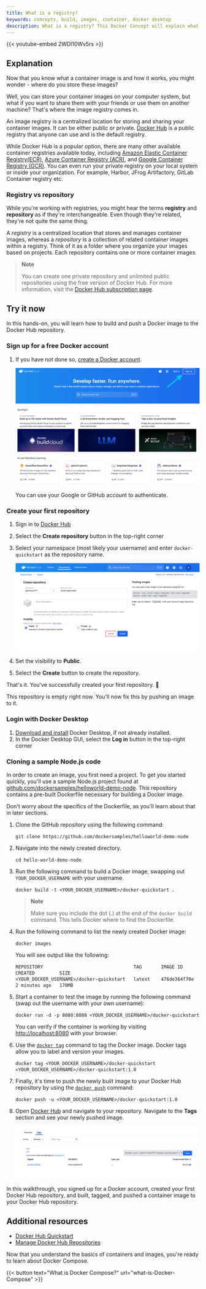 ```yaml
---
title: What is a registry?
keywords: concepts, build, images, container, docker desktop
description: What is a registry? This Docker Concept will explain what a registry is, explore their interoperability, and have you interact with registries.
---
```


{{< youtube-embed 2WDl10Wv5rs >}}

## Explanation

Now that you know what a container image is and how it works, you might wonder - where do you store these images? 

Well, you can store your container images on your computer system, but what if you want to share them with your friends or use them on another machine? That's where the image registry comes in.

An image registry is a centralized location for storing and sharing your container images. It can be either public or private. [Docker Hub](https://hub.docker.com) is a public registry that anyone can use and is the default registry. 

While Docker Hub is a popular option, there are many other available container registries available today, including [Amazon Elastic Container Registry(ECR)](https://aws.amazon.com/ecr/), [Azure Container Registry (ACR)](https://azure.microsoft.com/en-in/products/container-registry), and [Google Container Registry (GCR)](https://cloud.google.com/artifact-registry). You can even run your private registry on your local system or inside your organization. For example, Harbor, JFrog Artifactory, GitLab Container registry etc.

### Registry vs repository

While you're working with registries, you might hear the terms **registry** and **repository** as if they're interchangeable. Even though they're related, they're not quite the same thing.

A _registry_ is a centralized location that stores and manages container images, whereas a _repository_ is a collection of related container images within a registry. Think of it as a folder where you organize your images based on projects. Each repository contains one or more container images.

>**Note**
>
> You can create one private repository and unlimited public repositories using the free version of Docker Hub. For more information, visit the [Docker Hub subscription page](https://www.docker.com/pricing/).

## Try it now

In this hands-on, you will learn how to build and push a Docker image to the Docker Hub repository.

### Sign up for a free Docker account

1. If you have not done so, [create a Docker account](https://hub.docker.com/signup).

    ![Screenshot of the official Docker Hub page showing the Sign up page](images/dockerhub-signup.webp?border)

    You can use your Google or GitHub account to authenticate.

### Create your first repository

1. Sign in to [Docker Hub](https://hub.docker.com)
2. Select the **Create repository** button in the top-right corner
3. Select your namespace (most likely your username) and enter `docker-quickstart` as the repository name.

    ![Screenshot of the Docker Hub page that shows how to create a public repository](images/create-hub-repository.webp?border)

4. Set the visibility to **Public**. 
5. Select the **Create** button to create the repository.

That's it. You've successfully created your first repository. 🎉

This repository is empty right now. You'll now fix this by pushing an image to it.

### Login with Docker Desktop

1. [Download and install](https://www.docker.com/products/docker-desktop/) Docker Desktop, if not already installed.
2. In the Docker Desktop GUI, select the **Log in** button in the top-right corner

### Cloning a sample Node.js code

In order to create an image, you first need a project. To get you started quickly, you'll use a sample Node.js project found at [github.com/dockersamples/helloworld-demo-node](https://github.com/dockersamples/helloworld-demo-node). This repository contains a pre-built Dockerfile necessary for building a Docker image.

Don't worry about the specifics of the Dockerfile, as you'll learn about that in later sections.

1. Clone the GitHub repository using the following command:

    ```console
    git clone https://github.com/dockersamples/helloworld-demo-node
    ```

2. Navigate into the newly created directory.

    ```console
    cd hello-world-demo-node
    ```

3. Run the following command to build a Docker image, swapping out `YOUR_DOCKER_USERNAME` with your username.

    ```console
    docker build -t <YOUR_DOCKER_USERNAME>/docker-quickstart .
    ```

    >**Note**
    >
    > Make sure you include the dot (.) at the end of the `docker build` command. This tells Docker where to find the Dockerfile.

4. Run the following command to list the newly created Docker image:

    ```console
    docker images
    ```

    You will see output like the following:

    ```console
    REPOSITORY                                 TAG       IMAGE ID       CREATED         SIZE
    <YOUR_DOCKER_USERNAME>/docker-quickstart   latest    476de364f70e   2 minutes ago   170MB
    ```

5. Start a container to test the image by running the following command (swap out the username with your own username):

    ```console
    docker run -d -p 8080:8080 <YOUR_DOCKER_USERNAME>/docker-quickstart 
    ```

    You can verify if the container is working by visiting [http://localhost:8080](http://localhost:8080) with your browser.

6. Use the [`docker tag`](/reference/cli/docker/image/tag/) command to tag the Docker image. Docker tags allow you to label and version your images. 

    ```console 
    docker tag <YOUR_DOCKER_USERNAME>/docker-quickstart <YOUR_DOCKER_USERNAME>/docker-quickstart:1.0 
    ```

7. Finally, it's time to push the newly built image to your Docker Hub repository by using the [`docker push`](/reference/cli/docker/image/push/) command:

    ```console 
    docker push -u <YOUR_DOCKER_USERNAME>/docker-quickstart:1.0
    ```

8. Open [Docker Hub](https://hub.docker.com) and navigate to your repository. Navigate to the **Tags** section and see your newly pushed image.

    ![Screenshot of the Docker Hub page that displays the newly added image tag](images/dockerhub-tags.webp?border=true) 

In this walkthrough, you signed up for a Docker account, created your first Docker Hub repository, and built, tagged, and pushed a container image to your Docker Hub repository.

## Additional resources

- [Docker Hub Quickstart](/docker-hub/quickstart/)
- [Manage Docker Hub Repositories](/docker-hub/repo)

Now that you understand the basics of containers and images, you're ready to learn about Docker Compose.

{{< button text="What is Docker Compose?" url="what-is-Docker-Compose" >}}
